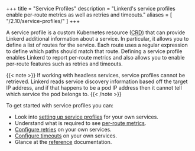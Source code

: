 +++
title = "Service Profiles"
description = "Linkerd's service profiles enable per-route metrics as well as retries and timeouts."
aliases = [
  "/2.10/service-profiles/"
]
+++

A service profile is a custom Kubernetes resource ([CRD][crd]) that can provide
Linkerd additional information about a service. In particular, it allows you to
define a list of routes for the service. Each route uses a regular expression
to define which paths should match that route. Defining a service profile
enables Linkerd to report per-route metrics and also allows you to enable
per-route features such as retries and timeouts.

{{< note >}}
If working with headless services, service profiles cannot be retrieved. Linkerd
reads service discovery information based off the target IP address, and if that
happens to be a pod IP address then it cannot tell which service the pod belongs
to.
{{< /note >}}

To get started with service profiles you can:

- Look into [setting up service profiles](../../tasks/setting-up-service-profiles/)
  for your own services.
- Understand what is required to see
  [per-route metrics](../../tasks/getting-per-route-metrics/).
- [Configure retries](../../tasks/configuring-retries/) on your own services.
- [Configure timeouts](../../tasks/configuring-timeouts/) on your own services.
- Glance at the [reference](../../reference/service-profiles/) documentation.

[crd]: https://kubernetes.io/docs/concepts/extend-kubernetes/api-extension/custom-resources/
